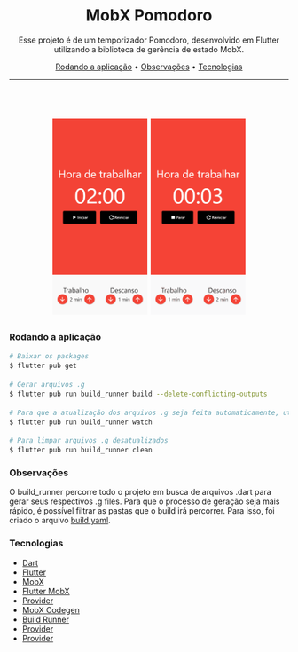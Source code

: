 <h1 align="center">MobX Pomodoro</h1>

<p align="center">Esse projeto é de um temporizador Pomodoro, desenvolvido em Flutter utilizando a biblioteca de gerência de estado MobX.</p>

<p align="center">
 <a href="#rodando-a-aplicação">Rodando a aplicação</a> •
 <a href="#observações">Observações</a> •
 <a href="#tecnologias">Tecnologias</a>
</p>

---
<br>
<h1 align="center">
  <img alt="WeatherApp" title="WeatherApp" src="./github/trabalho.gif" height="354" />
  <img alt="WeatherApp" title="Persistência do tema e alerta de erro de cidade não encontrada" src="./github/descanso.gif" height="354" />
</h1>

### Rodando a aplicação

```bash
# Baixar os packages
$ flutter pub get

# Gerar arquivos .g
$ flutter pub run build_runner build --delete-conflicting-outputs

# Para que a atualização dos arquivos .g seja feita automaticamente, utilize o watch
$ flutter pub run build_runner watch

# Para limpar arquivos .g desatualizados
$ flutter pub run build_runner clean
```

### Observações

O build_runner percorre todo o projeto em busca de arquivos .dart para gerar seus respectivos .g files. Para que o processo de geração seja mais rápido, é possível filtrar as pastas que o build irá percorrer. Para isso, foi criado o arquivo [build.yaml](build.yaml).

### Tecnologias
- [Dart](https://dart.dev/)
- [Flutter](https://flutter.dev/)
- [MobX](https://pub.dev/packages/mobx)
- [Flutter MobX](https://pub.dev/packages/flutter_mobx)
- [Provider](https://pub.dev/packages/provider)
- [MobX Codegen](https://pub.dev/packages/mobx_codegen)
- [Build Runner](https://pub.dev/packages/build_runner)
- [Provider](https://pub.dev/packages/provider)
- [Provider](https://pub.dev/packages/provider)